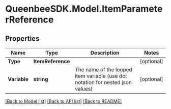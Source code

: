 
# QueenbeeSDK.Model.ItemParameterReference

## Properties

Name | Type | Description | Notes
------------ | ------------- | ------------- | -------------
**Type** | **ItemReference** |  | [optional] 
**Variable** | **string** | The name of the looped item variable (use dot notation for nested json values) | [optional] 

[[Back to Model list]](../README.md#documentation-for-models)
[[Back to API list]](../README.md#documentation-for-api-endpoints)
[[Back to README]](../README.md)

